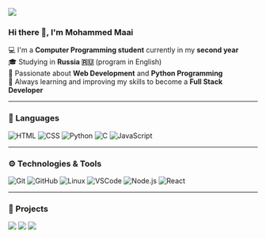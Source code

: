 [![](https://raw.githubusercontent.com/adamalston/adamalston/master/profile.gif)](https://github.com/MohammedMaai)

### Hi there 👋, I'm **Mohammed Maai**

💻 I'm a **Computer Programming student** currently in my **second year**  
🎓 Studying in **Russia 🇷🇺** (program in English)  
🌱 Passionate about **Web Development** and **Python Programming**  
🚀 Always learning and improving my skills to become a **Full Stack Developer**

---

### 🧠 Languages

![HTML](https://img.shields.io/badge/-HTML-000?&logo=HTML5)
![CSS](https://img.shields.io/badge/-CSS-000?&logo=CSS3&logoColor=1572B6)
![Python](https://img.shields.io/badge/-Python-000?&logo=Python)
![C](https://img.shields.io/badge/-C-000?&logo=C)
![JavaScript](https://img.shields.io/badge/-JavaScript-000?&logo=JavaScript)

---

### ⚙️ Technologies & Tools

![Git](https://img.shields.io/badge/-Git-000?&logo=Git)
![GitHub](https://img.shields.io/badge/-GitHub-000?&logo=GitHub)
![Linux](https://img.shields.io/badge/-Linux-000?&logo=Linux)
![VSCode](https://img.shields.io/badge/-VS%20Code-000?&logo=visual-studio-code&logoColor=007ACC)
![Node.js](https://img.shields.io/badge/-Node.js-000?&logo=node.js)
![React](https://img.shields.io/badge/-React-000?&logo=React)

---

### 💼 Projects

[![](https://img.shields.io/badge/-🌐%20Personal%20Portfolio-000)](https://github.com/MohammedMaai/portfolio)
[![](https://img.shields.io/badge/-🧮%20Python%20Mini%20Projects-000)](https://github.com/MohammedMaai/python-projects)
[![](https://img.shields.io/badge/-🎨%20CSS%20Designs-000)](https://github.com/M)
